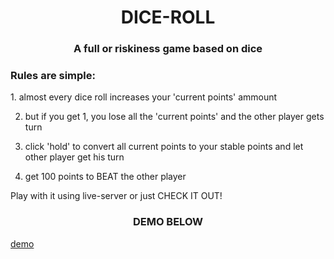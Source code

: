 <div align="center" color="green"><h1>DICE-ROLL </h1></div>
<div align="center" ><h3>A full or riskiness game based on dice</h3></div>
<div color="blue"><h3>Rules are simple:</h3></div>
1. almost every dice roll increases your 'current points' ammount

2. but if you get 1, you lose all the 'current points' and the other player gets turn

3. click 'hold' to convert all current points to your stable points and let other player get his turn

4. get 100 points to BEAT the other player

 Play with it using live-server or just CHECK IT OUT!

<div align="center" color="orangered"><h3>DEMO BELOW</h3></div>


[demo](https://user-images.githubusercontent.com/50969285/123316068-b6f94980-d52c-11eb-9070-8cb09c6d2753.mp4)
